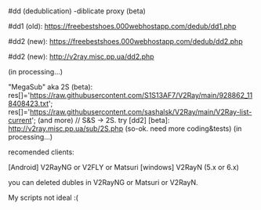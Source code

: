 # 

#dd (dedublication) -diblicate proxy (beta)

#dd1 (old): https://freebestshoes.000webhostapp.com/dedub/dd1.php

#dd2 (new): https://freebestshoes.000webhostapp.com/dedub/dd2.php

#dd2 (new): http://v2ray.misc.pp.ua/dd2.php

(in processing...)

"MegaSub" aka 2S (beta):
res[]='https://raw.githubusercontent.com/S1S13AF7/V2Ray/main/928862_118408423.txt';
res[]='https://raw.githubusercontent.com/sashalsk/V2Ray/main/V2Ray-list-current';
(and more) // S&S -> 2S. 
try [dd2] [beta]:
http://v2ray.misc.pp.ua/sub/2S.php
(so-ok. need more coding&tests)
(in processing...)

recomended clients: 

[Android] V2RayNG or V2FLY or Matsuri
[windows] V2RayN (5.x or 6.x)

you can deleted dubles in V2RayNG or Matsuri or V2RayN. 

My scripts not ideal :(
